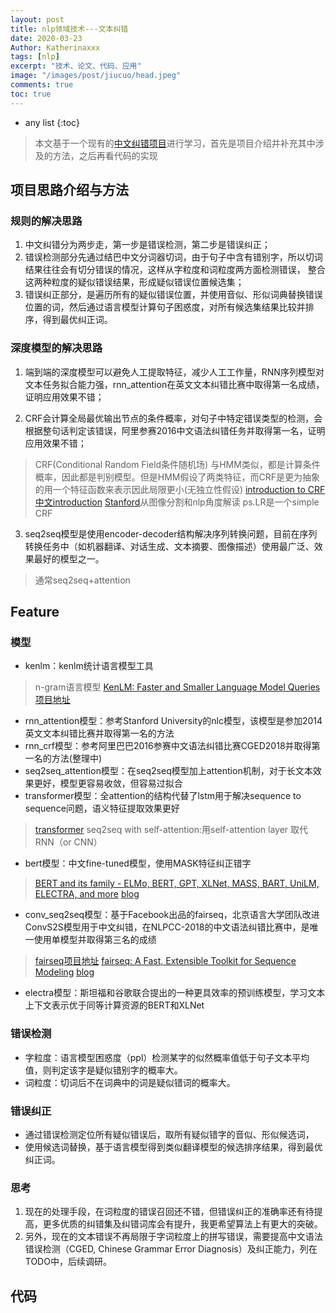 ```yaml
---
layout: post
title: nlp领域技术---文本纠错
date: 2020-03-23
Author: Katherinaxxx
tags: [nlp]
excerpt: "技术、论文、代码、应用"
image: "/images/post/jiucuo/head.jpeg"
comments: true
toc: true
---
```


<head>
    <script src="https://cdn.mathjax.org/mathjax/latest/MathJax.js?config=TeX-AMS-MML_HTMLorMML" type="text/javascript"></script>
    <script type="text/x-mathjax-config">
        MathJax.Hub.Config({
            tex2jax: {
            skipTags: ['script', 'noscript', 'style', 'textarea', 'pre'],
            inlineMath: [['$','$']]
            }
        });
    </script>
</head>

* any list
{:toc}

>本文基于一个现有的[中文纠错项目](https://github.com/shibing624/pycorrector)进行学习，首先是项目介绍并补充其中涉及的方法，之后再看代码的实现

## 项目思路介绍与方法

### 规则的解决思路
1. 中文纠错分为两步走，第一步是错误检测，第二步是错误纠正；
2. 错误检测部分先通过结巴中文分词器切词，由于句子中含有错别字，所以切词结果往往会有切分错误的情况，这样从字粒度和词粒度两方面检测错误，
整合这两种粒度的疑似错误结果，形成疑似错误位置候选集；
3. 错误纠正部分，是遍历所有的疑似错误位置，并使用音似、形似词典替换错误位置的词，然后通过语言模型计算句子困惑度，对所有候选集结果比较并排序，得到最优纠正词。

### 深度模型的解决思路
1. 端到端的深度模型可以避免人工提取特征，减少人工工作量，RNN序列模型对文本任务拟合能力强，rnn_attention在英文文本纠错比赛中取得第一名成绩，证明应用效果不错；


2. CRF会计算全局最优输出节点的条件概率，对句子中特定错误类型的检测，会根据整句话判定该错误，阿里参赛2016中文语法纠错任务并取得第一名，证明应用效果不错；
>CRF(Conditional Random Field条件随机场)
与HMM类似，都是计算条件概率，因此都是判别模型。但是HMM假设了两类特征，而CRF是更为抽象的用一个特征函数来表示因此局限更小(无独立性假设)
[introduction to CRF](https://homepages.inf.ed.ac.uk/csutton/publications/crftut-fnt.pdf)
[中文introduction](https://zhuanlan.zhihu.com/p/51492037)
[Stanford](https://www.youtube.com/watch?v=rc3YDj5GiVM)从图像分割和nlp角度解读
ps.LR是一个simple CRF

3. seq2seq模型是使用encoder-decoder结构解决序列转换问题，目前在序列转换任务中（如机器翻译、对话生成、文本摘要、图像描述）使用最广泛、效果最好的模型之一。
>通常seq2seq+attention

## Feature
### 模型
* kenlm：kenlm统计语言模型工具
>n-gram语言模型
[KenLM: Faster and Smaller Language Model Queries](https://kheafield.com/papers/avenue/kenlm.pdf)
[项目地址](https://github.com/kpu/kenlm)

* rnn_attention模型：参考Stanford University的nlc模型，该模型是参加2014英文文本纠错比赛并取得第一名的方法
* rnn_crf模型：参考阿里巴巴2016参赛中文语法纠错比赛CGED2018并取得第一名的方法(整理中)
* seq2seq_attention模型：在seq2seq模型加上attention机制，对于长文本效果更好，模型更容易收敛，但容易过拟合
* transformer模型：全attention的结构代替了lstm用于解决sequence to sequence问题，语义特征提取效果更好
>[transformer](https://www.youtube.com/watch?v=ugWDIIOHtPA) seq2seq with self-attention:用self-attention layer 取代RNN（or CNN）

* bert模型：中文fine-tuned模型，使用MASK特征纠正错字
>[BERT and its family - ELMo, BERT, GPT, XLNet, MASS, BART, UniLM, ELECTRA, and more](https://www.youtube.com/watch?v=Bywo7m6ySlk)
[blog](https://katherinaxxx.github.io/blog/nlp/)

* conv_seq2seq模型：基于Facebook出品的fairseq，北京语言大学团队改进ConvS2S模型用于中文纠错，在NLPCC-2018的中文语法纠错比赛中，是唯一使用单模型并取得第三名的成绩
>[fairseq项目地址](https://github.com/pytorch/fairseq)
[fairseq: A Fast, Extensible Toolkit for Sequence Modeling](https://www.aclweb.org/anthology/N19-4009/)
[blog](https://katherinaxxx.github.io/blog/fairseq/)

* electra模型：斯坦福和谷歌联合提出的一种更具效率的预训练模型，学习文本上下文表示优于同等计算资源的BERT和XLNet

### 错误检测
* 字粒度：语言模型困惑度（ppl）检测某字的似然概率值低于句子文本平均值，则判定该字是疑似错别字的概率大。
* 词粒度：切词后不在词典中的词是疑似错词的概率大。


### 错误纠正
* 通过错误检测定位所有疑似错误后，取所有疑似错字的音似、形似候选词，
* 使用候选词替换，基于语言模型得到类似翻译模型的候选排序结果，得到最优纠正词。


### 思考
1. 现在的处理手段，在词粒度的错误召回还不错，但错误纠正的准确率还有待提高，更多优质的纠错集及纠错词库会有提升，我更希望算法上有更大的突破。
2. 另外，现在的文本错误不再局限于字词粒度上的拼写错误，需要提高中文语法错误检测（CGED, Chinese Grammar Error Diagnosis）及纠正能力，列在TODO中，后续调研。

## 代码
